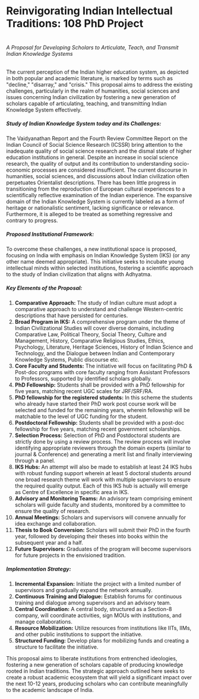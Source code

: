 # Reinvigorating Indian Intellectual Traditions: 108 PhD Project

<div class="bordbot"></div>

<div class="width80 column rgap16 xx">

###### A Proposal for Developing Scholars to Articulate, Teach, and Transmit Indian Knowledge Systems

The current perception of the Indian higher education system, as depicted in both popular and academic literature, is marked by terms such as "decline," "disarray," and "crisis." This proposal aims to address the existing challenges, particularly in the realm of humanities, social sciences and issues concerning Indian civilization by fostering a new generation of scholars capable of articulating, teaching, and transmitting Indian Knowledge System effectively.

##### Study of Indian Knowledge System today and its Challenges:

The Vaidyanathan Report and the Fourth Review Committee Report on the Indian Council of Social Science Research (ICSSR) bring attention to the inadequate quality of social science research and the dismal state of higher education institutions in general. Despite an increase in social science research, the quality of output and its contribution to understanding socio-economic processes are considered insufficient. The current discourse in humanities, social sciences, and discussions about Indian civilization often perpetuates Orientalist descriptions. There has been little progress in transitioning from the reproduction of European cultural experiences to a scientifically reflective examination of the Indian experience. The expansive domain of the Indian Knowledge System is currently labeled as a form of heritage or nationalistic sentiment, lacking significance or relevance. Furthermore, it is alleged to be treated as something regressive and contrary to progress.

##### Proposed Institutional Framework:

To overcome these challenges, a new institutional space is proposed, focusing on India with emphasis on Indian Knowledge System (IKS) (or any other name deemed appropriate). This initiative seeks to incubate young intellectual minds within selected institutions, fostering a scientific approach to the study of Indian civilization that aligns with Adhyatma.

##### Key Elements of the Proposal:

1. **Comparative Approach:** The study of Indian culture must adopt a comparative approach to understand and challenge Western-centric descriptions that have persisted for centuries.
2. **Broad Program in IKS:** A comprehensive program under the theme of Indian Civilizational Studies will cover diverse domains, including Comparative Law, Political Theory, Social Theory, Culture and Management, History, Comparative Religious Studies, Ethics, Psychology, Literature, Heritage Sciences, History of Indian Science and Technology, and the Dialogue between Indian and Contemporary Knowledge Systems, Public discourse etc.
3. **Core Faculty and Students:** The initiative will focus on facilitating PhD & Post-doc programs with core faculty ranging from Assistant Professors to Professors, supported by identified scholars globally.
4. **PhD Fellowship:** Students shall be provided with a PhD fellowship for five years, matching recent UGC scales for JRF/SRF/RA.
5. **PhD fellowship for the registered students:** In this scheme the students who already have started their PhD work post course work will be selected and funded for the remaining years, wherein fellowship will be matchable to the level of UGC funding for the student.
6. **Postdoctoral Fellowship:** Students shall be provided with a post-doc fellowship for five years, matching recent government scholarships.
7. **Selection Process:** Selection of PhD and Postdoctoral students are strictly done by using a review process. The review process will involve identifying appropriate reviewers through the domain experts (similar to journal & Conference) and generating a merit list and finally interviewing through a panel.
8. **IKS Hubs:** An attempt will also be made to establish at least 24 IKS hubs with robust funding support wherein at least 5 doctoral students around one broad research theme will work with multiple supervisors to ensure the required quality output. Each of this IKS hub is actually will emerge as Centre of Excellence in specific area in IKS.
9. **Advisory and Monitoring Teams:** An advisory team comprising eminent scholars will guide faculty and students, monitored by a committee to ensure the quality of research.
10. **Annual Meetings:** Scholars and supervisors will convene annually for idea exchange and collaboration.
11. **Thesis to Book Conversion:** Scholars will submit their PhD in the fourth year, followed by developing their theses into books within the subsequent year and a half.
12. **Future Supervisors:** Graduates of the program will become supervisors for future projects in the envisioned tradition.

##### Implementation Strategy:

1. **Incremental Expansion:** Initiate the project with a limited number of supervisors and gradually expand the network annually.
2. **Continuous Training and Dialogue:** Establish forums for continuous training and dialogue among supervisors and an advisory team.
3. **Central Coordination:** A central body, structured as a Section-8 company, will coordinate activities, sign MOUs with institutions, and manage collaborations.
4. **Resource Mobilization:** Utilize resources from institutions like IITs, IIMs, and other public institutions to support the initiative.
5. **Structured Funding:** Develop plans for mobilizing funds and creating a structure to facilitate the initiative.

This proposal aims to liberate institutions from entrenched ideologies, fostering a new generation of scholars capable of producing knowledge rooted in Indian traditions. The strategic approach outlined here seeks to create a robust academic ecosystem that will yield a significant impact over the next 10-12 years, producing scholars who can contribute meaningfully to the academic landscape of India.

</div>
